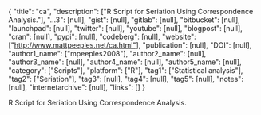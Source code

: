 {
  "title": "ca",
  "description": ["R Script for Seriation Using Correspondence Analysis."],
  "...3": [null],
  "gist": [null],
  "gitlab": [null],
  "bitbucket": [null],
  "launchpad": [null],
  "twitter": [null],
  "youtube": [null],
  "blogpost": [null],
  "cran": [null],
  "pypi": [null],
  "codeberg": [null],
  "website": ["http://www.mattpeeples.net/ca.html"],
  "publication": [null],
  "DOI": [null],
  "author1_name": ["mpeeples2008"],
  "author2_name": [null],
  "author3_name": [null],
  "author4_name": [null],
  "author5_name": [null],
  "category": ["Scripts"],
  "platform": ["R"],
  "tag1": ["Statistical analysis"],
  "tag2": ["Seriation"],
  "tag3": [null],
  "tag4": [null],
  "tag5": [null],
  "notes": [null],
  "internetarchive": [null],
  "links": []
}

<!-- Generated by csv2md.R – do not edit by hand -->

R Script for Seriation Using Correspondence Analysis.